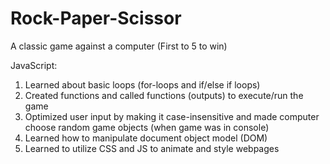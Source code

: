 # Rock-Paper-Scissor
A classic game against a computer (First to 5 to win)

JavaScript:
1. Learned about basic loops (for-loops and if/else if loops)
2. Created functions and called functions (outputs) to execute/run the game
3. Optimized user input by making it case-insensitive and made computer choose random game objects (when game was in console)
4. Learned how to manipulate document object model (DOM)
5. Learned to utilize CSS and JS to animate and style webpages
